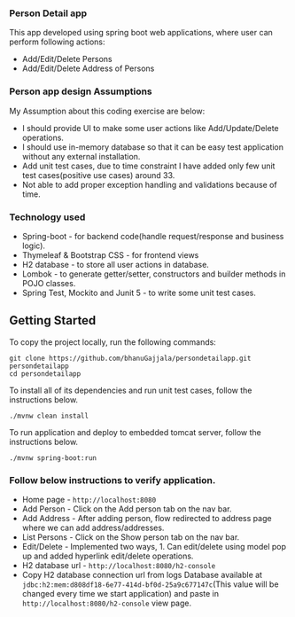 ### Person Detail app
This app developed using spring boot web applications, where user can perform following actions:
* Add/Edit/Delete Persons
* Add/Edit/Delete Address of Persons

### Person app design Assumptions
My Assumption about this coding exercise are below:
* I should provide UI to make some user actions like Add/Update/Delete operations.
* I should use in-memory database so that it can be easy test application without any external installation.
* Add unit test cases, due to time constraint I have added only few unit test cases(positive use cases) around 33.
* Not able to add proper exception handling and validations because of time.

### Technology used
* Spring-boot - for backend code(handle request/response and business logic).
* Thymeleaf & Bootstrap CSS - for frontend views
* H2 database - to store all user actions in database.
* Lombok - to generate getter/setter, constructors and builder methods in POJO classes.
* Spring Test, Mockito and Junit 5 - to write some unit test cases.


## Getting Started
To copy the project locally, run the following commands:

```
git clone https://github.com/bhanuGajjala/persondetailapp.git persondetailapp
cd persondetailapp
```

To install all of its dependencies and run unit test cases, follow the instructions below.

```
./mvnw clean install
```

To run application and deploy to embedded tomcat server, follow the instructions below.

```
./mvnw spring-boot:run
```

### Follow below instructions to verify application.

* Home page - `http://localhost:8080`
* Add Person - Click on the Add person tab on the nav bar.
* Add Address - After adding person, flow redirected to address page where we can add address/addresses.
* List Persons - Click on the Show person tab on the nav bar.
* Edit/Delete - Implemented two ways, 1. Can edit/delete using model pop up and added hyperlink edit/delete operations.
* H2 database url - `http://localhost:8080/h2-console`
* Copy H2 database connection url from logs Database available at `jdbc:h2:mem:d808df18-6e77-414d-bf0d-25a9c677147c`(This value will be changed every time we start application) and paste in `http://localhost:8080/h2-console` view page.



